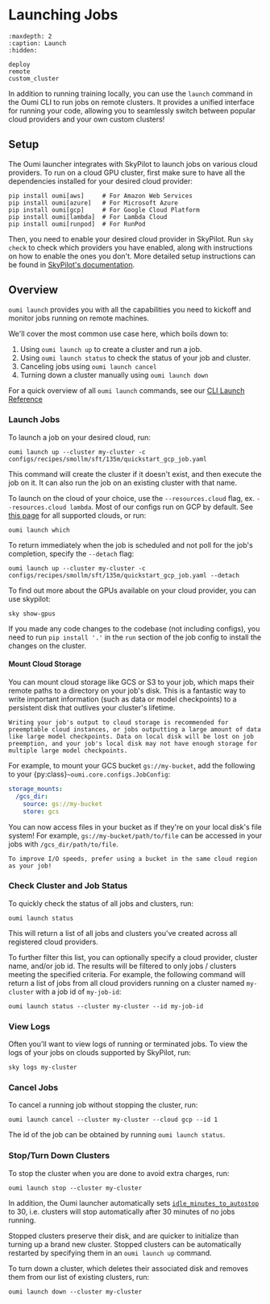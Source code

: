 # Launching Jobs

```{toctree}
:maxdepth: 2
:caption: Launch
:hidden:

deploy
remote
custom_cluster
```

In addition to running training locally, you can use the `launch` command in the Oumi CLI to run jobs on remote clusters. It provides a unified interface for running your code, allowing you to seamlessly switch between popular cloud providers and your own custom clusters!

## Setup

The Oumi launcher integrates with SkyPilot to launch jobs on various cloud providers. To run on a cloud GPU cluster, first make sure to have all the dependencies installed for your desired cloud provider:

  ```shell
  pip install oumi[aws]     # For Amazon Web Services
  pip install oumi[azure]   # For Microsoft Azure
  pip install oumi[gcp]     # For Google Cloud Platform
  pip install oumi[lambda]  # For Lambda Cloud
  pip install oumi[runpod]  # For RunPod
  ```

Then, you need to enable your desired cloud provider in SkyPilot. Run `sky check` to check which providers you have enabled, along with instructions on how to enable the ones you don't. More detailed setup instructions can be found in [SkyPilot's documentation](https://skypilot.readthedocs.io/en/latest/getting-started/installation.html#cloud-account-setup).

## Overview

`oumi launch` provides you with all the capabilities you need to kickoff and monitor jobs running on remote machines.

We'll cover the most common use case here, which boils down to:

1. Using `oumi launch up` to create a cluster and run a job.
2. Using `oumi launch status` to check the status of your job and cluster.
3. Canceling jobs using `oumi launch cancel`
4. Turning down a cluster manually using `oumi launch down`

For a quick overview of all `oumi launch` commands, see our [CLI Launch Reference](/cli/commands.md#launch)

### Launch Jobs

To launch a job on your desired cloud, run:

```shell
oumi launch up --cluster my-cluster -c configs/recipes/smollm/sft/135m/quickstart_gcp_job.yaml
```

This command will create the cluster if it doesn't exist, and then execute the job on it. It can also run the job on an existing cluster with that name.

To launch on the cloud of your choice, use the `--resources.cloud` flag, ex. `--resources.cloud lambda`. Most of our configs run on GCP by default. See [this page](https://oumi.ai/docs/latest/api/oumi.launcher.html#oumi.launcher.JobResources.cloud) for all supported clouds, or run:

```shell
oumi launch which
```

To return immediately when the job is scheduled and not poll for the job's completion, specify the `--detach` flag:

```shell
oumi launch up --cluster my-cluster -c configs/recipes/smollm/sft/135m/quickstart_gcp_job.yaml --detach
```

To find out more about the GPUs available on your cloud provider, you can use skypilot:

```shell
sky show-gpus
```

If you made any code changes to the codebase (not including configs), you need to run
`pip install '.'` in the `run` section of the job config to install the
changes on the cluster.

#### Mount Cloud Storage

You can mount cloud storage like GCS or S3 to your job, which maps their remote paths to a directory on your job's disk. This is a fantastic way to write important information (such as data or model checkpoints) to a persistent disk that outlives your cluster's lifetime.

```{tip}
Writing your job's output to cloud storage is recommended for preemptable cloud instances, or jobs outputting a large amount of data like large model checkpoints. Data on local disk will be lost on job preemption, and your job's local disk may not have enough storage for multiple large model checkpoints.
```

For example, to mount your GCS bucket `gs://my-bucket`, add the following to your {py:class}`~oumi.core.configs.JobConfig`:

```yaml
storage_mounts:
  /gcs_dir:
    source: gs://my-bucket
    store: gcs
```

You can now access files in your bucket as if they're on your local disk's file system! For example, `gs://my-bucket/path/to/file` can be accessed in your jobs with `/gcs_dir/path/to/file`.

```{tip}
To improve I/O speeds, prefer using a bucket in the same cloud region as your job!
```

### Check Cluster and Job Status
To quickly check the status of all jobs and clusters, run:

```shell
oumi launch status
```

This will return a list of all jobs and clusters you've created across all registered cloud providers.

To further filter this list, you can optionally specify a cloud provider, cluster name, and/or job id. The results will be filtered to only jobs / clusters meeting the specified criteria. For example, the following command will return a list of jobs from all cloud providers running on a cluster named `my-cluster` with a job id of `my-job-id`:

```shell
oumi launch status --cluster my-cluster --id my-job-id
```

### View Logs

Often you'll want to view logs of running or terminated jobs.
To view the logs of your jobs on clouds supported by SkyPilot, run:

```shell
sky logs my-cluster
```

### Cancel Jobs

To cancel a running job without stopping the cluster, run:

```shell
oumi launch cancel --cluster my-cluster --cloud gcp --id 1
```

The id of the job can be obtained by running `oumi launch status`.

### Stop/Turn Down Clusters

To stop the cluster when you are done to avoid extra charges, run:

```shell
oumi launch stop --cluster my-cluster
```

In addition, the Oumi launcher automatically sets [`idle_minutes_to_autostop`](https://docs.skypilot.co/en/latest/reference/api.html#sky.launch) to 30, i.e. clusters will stop automatically after 30 minutes of no jobs running.

Stopped clusters preserve their disk, and are quicker to initialize than turning up a brand new cluster. Stopped clusters can be automatically restarted by specifying them in an `oumi launch up` command.

To turn down a cluster, which deletes their associated disk and removes them from our list of existing clusters, run:

```shell
oumi launch down --cluster my-cluster
```
